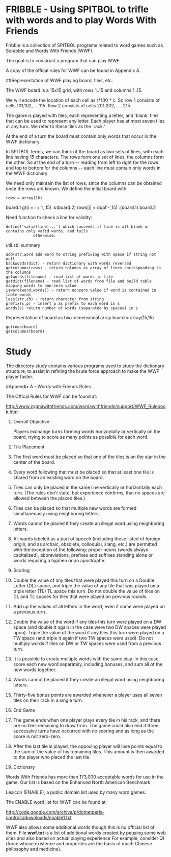 # FRIBBLE - Using SPITBOL to trifle with words and to play Words With Friends

Fribble is a collection of SPITBOL programs related to word games such as Scrabble and Words With Friends (WWF).

The goal is to construct a program that can play WWF.

A copy of the offical rules for WWF can be found in Appendix A.

##Representation of WWF playing board, tiles, etc.

The WWF board is a 15x15 grid, with rows 1..15 and columns 1..15.

We will encode the location of each cell as r*100 * c. So row 1 consists of cells 101,102, ... 115. Row 2 consists
of cells 201,202, ..., 215.

The game is played with tiles, each representing a letter, and 'blank' tiles that can be used
to represent any letter.  Each player has at most seven tiles at any turn. We refer to these tiles as the 'rack.'

At the end of a turn the board must contain only words that occur in the WWF dictionary.

In SPITBOL terms, we can think of the board as two sets of lines, with each line having 15 characters. The
rows form one set of lines, the columns form the other. So at the end of a turn -- reading from left to right for
the rows and top to bottom for the columns -- each line must contain only words in the WWF dictionary.

We need only maintain the list of rows, since the columns can be obtained once the rows are known. 
We define the initial board with

	rows = array(16)
board.1
	gt(i = i + 1, 15)			:s(board.2)
	rows[i] = dupl'-',15)			:(board.1)
board.2


Need function to check a line for validity:

	define('valid(line)...') which succeeds if line is all blank or contains only valid words, and fails
				otherwise.


util.sbl summary

	add(str,word add word to string prefixing with space if string not null
	backwords(dict) - return dictionary with words reversed
	getcolumns(rows) - return columns as array of lines corresponding to the columns
	getwords(filename) - read list of words in file
	getdict(filename) - read list of words from file and build table mapping words to non-zero value
	isword(word,words)) - return nonzero value if word is contained in table words
	less(str,ch) - return character from string
	prefix(s,p) - insert p as prefix to each word in s
	words(s) return number of words (separated by spaces) in s
	
Representation of board as two-dimensional array
	board = array(15,15)

	getrows(board)
	getcolumns(board)

# Study

The directory *study* contains various programs used to study the dictionary structure, to assist in
refining the brute force approach to make the WWF player faster.



#Appendix A - Words with Friends Rules

The Offical Rules for WWF can be found at:

http://www.zygnawithfriends.com/wordswithfriends/support/WWF_Rulebook.html

1. Overall Objective

    Players exchange turns forming words horizontally or vertically on the board, trying to score as many points as possible for each word.

2. Tile Placement

  1. The first word must be placed so that one of the tiles is on the star in the center of the board.

  2. Every word following that must be placed so that at least one tile is shared from an existing word on the board.

  3. Tiles can only be placed in the same line vertically or horizontally each turn. (The rules don't state,
 but experience confirms, that no spaces are allowed between the placed tiles.)

  4. Tiles can be placed so that multiple new words are formed simultaneously using neighboring letters.

  5. Words cannot be placed if they create an illegal word using neighboring letters.

  6. All words labeled as a part of speech (including those listed of foreign origin, and as archaic, obsolete, colloquial, slang, etc.)
       are permitted with the exception of the following: proper nouns (words always capitalized), abbreviations, prefixes and suffixes
       standing alone or words requiring a hyphen or an apostrophe.

3. Scoring

  1. Double the value of any tiles that were played this turn on a Double Letter (DL) space, and triple the value of 
any tile that was played on a triple letter (TL) TL space this turn. 
Do not double the value of tiles on DL and TL spaces for tiles that were played on previous rounds.

  2. Add up the values of all letters in the word, even if some were played on a previous turn.

  3. Double the value of the word if any tiles this turn were played on a DW space (and double it again 
in the case were two DW spaces were played upon). Triple the value of the word if any tiles this turn were played on a 
TW space (and triple it again if two TW spaces were used). Do not multiply words if tiles on DW or 
TW spaces were used from a previous turn.

  4. It is possible to create multiple words with the same play. In this case, score each new word separately,
 including bonuses, and sum all of the new words together.  

  5. Words cannot be placed if they create an illegal word using neighboring letters.

  6. Thirty-five bonus points are awarded whenever a player uses all seven tiles on their rack in a single turn.

4. End Game

  1. The game ends when one player plays every tile in his rack, and there are no tiles remaining to draw from.
The game could also end if three successive turns have occurred with no scoring and as long as the score is not zero-zero.

  2. After the last tile is played, the opposing player will lose points equal to the sum of the value of his remaining tiles.
This amount is then awarded to the player who placed the last tile.

5. Dictionary

Words With Friends has more than 173,000 acceptable words for use in the game. Our list is based on the Enhanced North American Benchmark

   Lexicon (ENABLE), a public domain list used by many word games.  

The ENABLE word list for WWF can be found at:

http://code.google.com/archive/p/dotnetperls-controls/downloads/enable1.txt

WWF also allows some additional words though this is no official list of them. File **wwf.txt** is a list of additional words
created by peusing some web sites and also based on actual playing experience For example, consider QI 
(force whose existence and properties are the basis of much Chinese philosophy and medicine).




